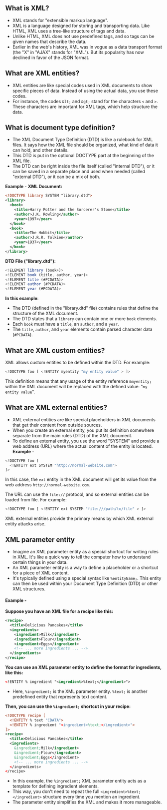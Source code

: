 ## What is XML?
- XML stands for "extensible markup language".
- XML is a language designed for storing and transporting data. Like HTML, XML uses a tree-like structure of tags and data.
- Unlike HTML, XML does not use predefined tags, and so tags can be given names that describe the data.
- Earlier in the web's history, XML was in vogue as a data transport format (the "X" in "AJAX" stands for "XML"). But its popularity has now declined in favor of the JSON format.

## What are XML entities?
- XML entities are like special codes used in XML documents to show specific pieces of data. Instead of using the actual data, you use these codes.
- For instance, the codes `&lt;` and `&gt;` stand for the characters `<` and `>`. These characters are important for XML tags, which help structure the data.

## What is document type definition?
- The XML Document Type Definition (DTD) is like a rulebook for XML files. It says how the XML file should be organized, what kind of data it can hold, and other details.
- This DTD is put in the optional DOCTYPE part at the beginning of the XML file.
- The DTD can be right inside the file itself (called "internal DTD"), or it can be saved in a separate place and used when needed (called "external DTD"), or it can be a mix of both.

**Example** - 
**XML Document:**
```xml
<!DOCTYPE library SYSTEM "library.dtd">
<library>
  <book>
    <title>Harry Potter and the Sorcerer's Stone</title>
    <author>J.K. Rowling</author>
    <year>1997</year>
  </book>
  <book>
    <title>The Hobbit</title>
    <author>J.R.R. Tolkien</author>
    <year>1937</year>
  </book>
</library>
```

**DTD File ("library.dtd"):**
```js
<!ELEMENT library (book+)>
<!ELEMENT book (title, author, year)>
<!ELEMENT title (#PCDATA)>
<!ELEMENT author (#PCDATA)>
<!ELEMENT year (#PCDATA)>
```
**In this example**:
- The DTD (defined in the "library.dtd" file) contains rules that define the structure of the XML document.
- The DTD states that a `library` can contain one or more `book` elements.
- Each `book` must have a `title`, an `author`, and a `year`.
- The `title`, `author`, and `year` elements contain parsed character data (`#PCDATA`).

## What are XML custom entities?
XML allows custom entities to be defined within the DTD. For example:
```js
<!DOCTYPE foo [ <!ENTITY myentity "my entity value" > ]>
```
This definition means that any usage of the entity reference `&myentity;` within the XML document will be replaced with the defined value: "`my entity value`".

## What are XML external entities?
- XML external entities are like special placeholders in XML documents that get their content from outside sources.
- When you create an external entity, you put its definition somewhere separate from the main rules (DTD) of the XML document.
- To define an external entity, you use the word "SYSTEM" and provide a web address (URL) where the actual content of the entity is located.
**Example** - 
```js
<!DOCTYPE foo [
  <!ENTITY ext SYSTEM "http://normal-website.com">
]>
```
In this case, the `ext` entity in the XML document will get its value from the web address `http://normal-website.com`.

The URL can use the `file://` protocol, and so external entities can be loaded from file. For example:
```js
<!DOCTYPE foo [ <!ENTITY ext SYSTEM "file:///path/to/file" > ]>
```
XML external entities provide the primary means by which XML external entity attacks arise.

## XML parameter entity
- Imagine an XML parameter entity as a special shortcut for writing rules in XML. It's like a quick way to tell the computer how to understand certain things in your data.
- An XML parameter entity is a way to define a placeholder or a shortcut for a piece of XML content.
- It's typically defined using a special syntax like `%entityName;`. This entity can then be used within your Document Type Definition (DTD) or other XML structures.
#### Example - 
**Suppose you have an XML file for a recipe like this:**
```xml
<recipe>
  <title>Delicious Pancakes</title>
  <ingredients>
    <ingredient>Milk</ingredient>
    <ingredient>Flour</ingredient>
    <ingredient>Eggs</ingredient>
    <!-- ... more ingredients ... -->
  </ingredients>
</recipe>
```

**You can use an XML parameter entity to define the format for ingredients, like this:**
```xml
<!ENTITY % ingredient "<ingredient>%text;</ingredient>">
```
- Here, `%ingredient;` is the XML parameter entity. `%text;` is another predefined entity that represents text content.

**Then, you can use the `%ingredient;` shortcut in your recipe:**
```xml
<!DOCTYPE recipe [
  <!ENTITY % text "CDATA">
  <!ENTITY % ingredient "<ingredient>%text;</ingredient>">
]>
<recipe>
  <title>Delicious Pancakes</title>
  <ingredients>
    &ingredient;Milk</ingredient>
    &ingredient;Flour</ingredient>
    &ingredient;Eggs</ingredient>
    <!-- ... more ingredients ... -->
  </ingredients>
</recipe>
```
- In this example, the `%ingredient;` XML parameter entity acts as a template for defining ingredient elements.
- This way, you don't need to repeat the full `<ingredient>%text;</ingredient>` structure every time you mention an ingredient.
- The parameter entity simplifies the XML and makes it more manageable.